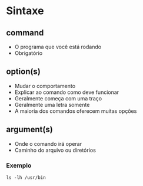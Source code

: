 # Sintaxe

## command
  * O programa que você está rodando
  * Obrigatório

## option(s)
  * Mudar o comportamento
  * Explicar ao comando como deve funcionar
  * Geralmente começa com uma traço
  * Geralmente uma letra somente
  * A maioria dos comandos oferecem muitas opções

## argument(s)
  * Onde o comando irá operar
  * Caminho do arquivo ou diretórios

### Exemplo

`ls -lh /usr/bin`

